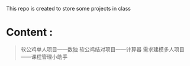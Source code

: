 This repo is created to store some projects in class
# Content :
> 软公鸡单人项目——数独
> 软公鸡结对项目——计算器
> 需求建模多人项目——课程管理小助手

